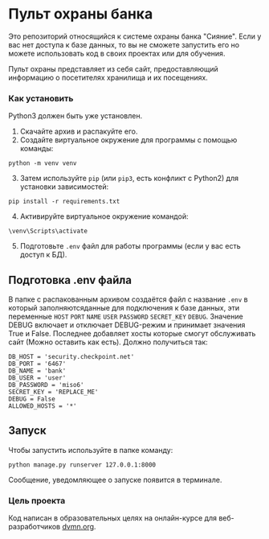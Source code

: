 # Пульт охраны банка

Это репозиторий относящийся к системе охраны банка "Сияние". Если у вас нет доступа к базе данных, то вы не сможете запустить его но можете использовать код в своих проектах или для обучения.

Пульт охраны представляет из себя сайт, предоставляющий информацию о посетителях хранилища и их посещениях.

### Как установить

Python3 должен быть уже установлен. 


1. Скачайте архив и распакуйте его.
2. Создайте виртуальное окружение для программы с помощью команды:
```
python -m venv venv
```
3. Затем используйте `pip` (или `pip3`, есть конфликт с Python2) для установки зависимостей:
```
pip install -r requirements.txt
```
4. Aктивируйте виртуальное окружение командой:
```
\venv\Scripts\activate   
```

5. Подготовьте `.env` файл для работы программы (если у вас есть доступ к БД). 

## Подготовка .env файла 
В папке с распакованным архивом создаётся файл с название `.env` в который заполняютсяданные для подключения к базе данных, эти переменные `HOST` `PORT` `NAME` `USER` `PASSWORD` `SECRET_KEY` `DEBUG`. Значение DEBUG включает и отключает DEBUG-режим и принимает значения True и False. Последнее добавляет хосты которые смогут обслуживать сайт (Можно оставить как есть). Должно получиться так:
```
DB_HOST = 'security.checkpoint.net'
DB_PORT = '6467'
DB_NAME = 'bank'
DB_USER = 'user'
DB_PASSWORD = 'miso6'
SECRET_KEY = 'REPLACE_ME'
DEBUG = False
ALLOWED_HOSTS = '*'
```
## Запуск
Чтобы запустить используйте в папке команду:
```
python manage.py runserver 127.0.0.1:8000
```
Сообщение, уведомляющее о запуске появится в терминале.


### Цель проекта

Код написан в образовательных целях на онлайн-курсе для веб-разработчиков [dvmn.org](https://dvmn.org/).
